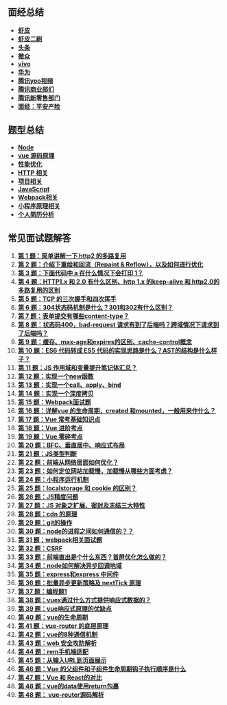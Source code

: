 ## 面经总结

- **[虾皮](https://github.com/ravencrown/noteBook/issues/2)**
- **[虾皮二刷](https://github.com/ravencrown/noteBook/issues/44)**
- **[头条](https://github.com/ravencrown/noteBook/issues/3)**
- **[微众](https://github.com/ravencrown/noteBook/issues/5)**
- **[vivo](https://github.com/ravencrown/noteBook/issues/1)**
- **[华为](https://github.com/ravencrown/noteBook/issues/6)**
- **[腾讯yoo视频](https://github.com/ravencrown/noteBook/issues/4)**
- **[腾讯商业部们](https://github.com/ravencrown/noteBook/issues/49)**
- **[腾讯新零售部门](https://github.com/ravencrown/noteBook/issues/55)**
- **[面经：平安产险](https://github.com/ravencrown/noteBook/issues/60)**

## 题型总结

- **[Node](https://github.com/ravencrown/noteBook/issues/13)**
- **[vue 源码原理](https://github.com/ravencrown/noteBook/issues/9)**
- **[性能优化](https://github.com/ravencrown/noteBook/issues/8)**
- **[HTTP 相关](https://github.com/ravencrown/noteBook/issues/7)**
- **[项目相关](https://github.com/ravencrown/noteBook/issues/12)**
- **[JavaScript](https://github.com/ravencrown/noteBook/issues/11)**
- **[Webpack相关](https://github.com/ravencrown/noteBook/issues/10)**
- **[小程序原理相关](https://github.com/ravencrown/noteBook/issues/14)**
- **[个人简历分析](https://github.com/ravencrown/noteBook/issues/15)**


## 常见面试题解答

1. **[第 1 题：简单讲解一下 http2 的多路复用](https://github.com/ravencrown/noteBook/issues/16)**
2. **[第 2 题：介绍下重绘和回流（Repaint & Reflow），以及如何进行优化](https://github.com/ravencrown/noteBook/issues/17)**
3. **[第 3 题：下面代码中 a 在什么情况下会打印 1？](https://github.com/ravencrown/noteBook/issues/18)**
4. **[第 4 题：HTTP1.x 和 2.0 有什么区别、http 1.x 的keep-alive 和 http2.0的多路复用的区别](https://github.com/ravencrown/noteBook/issues/19)**
5. **[第 5 题：TCP 的三次握手和四次挥手](https://github.com/ravencrown/noteBook/issues/20)**
6. **[第 6 题：304状态码机制是什么？301和302有什么区别？](https://github.com/ravencrown/noteBook/issues/21)**
7. **[第 7 题：表单提交有哪些content-type？](https://github.com/ravencrown/noteBook/issues/22)**
8. **[第 8 题：状态码400，bad-request 请求有到了后端吗？跨域情况下请求到了后端吗？](https://github.com/ravencrown/noteBook/issues/23)**
9. **[第 9 题：缓存、max-age和expires的区别、cache-control概念](https://github.com/ravencrown/noteBook/issues/24)**
10. **[第 10 题：ES6 代码转成 ES5 代码的实现思路是什么？AST的结构是什么样子？](https://github.com/ravencrown/noteBook/issues/25)**
11. **[第 11 题：JS 作用域和变量提升笔记体汇总？](https://github.com/ravencrown/noteBook/issues/26)**
12. **[第 12 题：实现一个new函数](https://github.com/ravencrown/noteBook/issues/27)**
13. **[第 13 题：实现一个call、apply、bind](https://github.com/ravencrown/noteBook/issues/29)**
14. **[第 14 题：实现一个深度拷贝](https://github.com/ravencrown/noteBook/issues/28)**
15. **[第 15 题：Webpack面试题](https://github.com/ravencrown/noteBook/issues/30)**
16. **[第 16 题：详解vue 的生命周期，created 和mounted，一般用来作什么？](https://github.com/ravencrown/noteBook/issues/31)**
17. **[第 17 题：Vue 常考基础知识点](https://github.com/ravencrown/noteBook/issues/32)**
18. **[第 18 题：Vue 进阶考点](https://github.com/ravencrown/noteBook/issues/33)**
19. **[第 19 题：Vue 零碎考点](https://github.com/ravencrown/noteBook/issues/34)**
20. **[第 20 题：BFC、垂直居中、响应式布局](https://github.com/ravencrown/noteBook/issues/35)**
21. **[第 21 题：JS类型判断](https://github.com/ravencrown/noteBook/issues/36)**
22. **[第 22 题：前端从网络层面如何优化？](https://github.com/ravencrown/noteBook/issues/37)**
23. **[第 23 题：如何定位网站加载慢，加载慢从哪些方面考虑？](https://github.com/ravencrown/noteBook/issues/38)**
24. **[第 24 题：小程序运行机制](https://github.com/ravencrown/noteBook/issues/39)**
25. **[第 25 题：localstorage 和 cookie 的区别？](https://github.com/ravencrown/noteBook/issues/40)**
26. **[第 26 题：JS精度问题](https://github.com/ravencrown/noteBook/issues/41)**
27. **[第 27 题：JS 对象之扩展、密封及冻结三大特性](https://github.com/ravencrown/noteBook/issues/42)**
28. **[第 28 题：cdn 的原理](https://github.com/ravencrown/noteBook/issues/43)**
29. **[第 29 题：git的操作](https://github.com/ravencrown/noteBook/issues/45)**
30. **[第 30 题：node的进程之间如何通信的？？](https://github.com/ravencrown/noteBook/issues/46)**
31. **[第 31 题：webpack相关面试题](https://github.com/ravencrown/noteBook/issues/47)**
32. **[第 32 题：CSRF](https://github.com/ravencrown/noteBook/issues/48)**
33. **[第 33 题：前端直出是个什么东西？首屏优化怎么做的？](https://github.com/ravencrown/noteBook/issues/50)**
34. **[第 34 题：node如何解决异步回调地域](https://github.com/ravencrown/noteBook/issues/51)**
35. **[第 35 题：express和express 中间件](https://github.com/ravencrown/noteBook/issues/52)**
36. **[第 36 题：批量异步更新策略及 nextTick 原理](https://github.com/ravencrown/noteBook/issues/53)**
37. **[第 37 题：编程题1](https://github.com/ravencrown/noteBook/issues/54)**
38. **[第 38 题：vuex通过什么方式提供响应式数据的？](https://github.com/ravencrown/noteBook/issues/56)**
39. **[第 39 题：vue响应式原理的优缺点](https://github.com/ravencrown/noteBook/issues/57)**
40. **[第 40 题：vue的生命周期](https://github.com/ravencrown/noteBook/issues/58)**
41. **[第 41 题：vue-router 的底层原理](https://github.com/ravencrown/noteBook/issues/59)**
42. **[第 42 题：vue的8种通信机制](https://github.com/ravencrown/noteBook/issues/61)**
43. **[第 43 题：web 安全攻防解析](https://github.com/ravencrown/noteBook/issues/62)**
44. **[第 44 题：rem手机端适配](https://github.com/ravencrown/noteBook/issues/63)**
45. **[第 45 题：从输入URL到页面展示](https://github.com/ravencrown/noteBook/issues/64)**
46. **[第 46 题：Vue 的父组件和子组件生命周期钩子执行顺序是什么](https://github.com/ravencrown/noteBook/issues/65)**
47. **[第 47 题：Vue 和 React的对比](https://github.com/ravencrown/noteBook/issues/66)**
48. **[第 48 题：vue的data使用return包裹](https://github.com/ravencrown/noteBook/issues/67)**
48. **[第 48 题： vue-router源码解析](https://github.com/ravencrown/noteBook/issues/68)**








